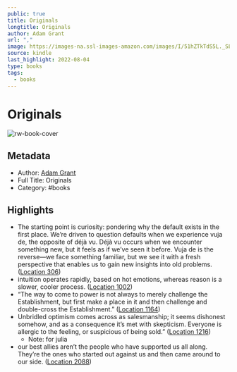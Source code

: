 ```yaml
---
public: true
title: Originals
longtitle: Originals
author: Adam Grant
url: ","
image: https://images-na.ssl-images-amazon.com/images/I/51hZTkTdS5L._SL200_.jpg
source: kindle
last_highlight: 2022-08-04
type: books
tags:
  - books
---
```

# Originals

![rw-book-cover](https://images-na.ssl-images-amazon.com/images/I/51hZTkTdS5L._SL200_.jpg)

## Metadata
- Author: [Adam Grant](Adam%20Grant.md)
- Full Title: Originals
- Category: #books

## Highlights
- The starting point is curiosity: pondering why the default exists in the first place. We’re driven to question defaults when we experience vuja de, the opposite of déjà vu. Déjà vu occurs when we encounter something new, but it feels as if we’ve seen it before. Vuja de is the reverse—we face something familiar, but we see it with a fresh perspective that enables us to gain new insights into old problems. ([Location 306](https://readwise.io/to_kindle?action=open&asin=B00XIYGCDO&location=306))
- intuition operates rapidly, based on hot emotions, whereas reason is a slower, cooler process. ([Location 1002](https://readwise.io/to_kindle?action=open&asin=B00XIYGCDO&location=1002))
- “The way to come to power is not always to merely challenge the Establishment, but first make a place in it and then challenge and double-cross the Establishment.” ([Location 1164](https://readwise.io/to_kindle?action=open&asin=B00XIYGCDO&location=1164))
- Unbridled optimism comes across as salesmanship; it seems dishonest somehow, and as a consequence it’s met with skepticism. Everyone is allergic to the feeling, or suspicious of being sold.” ([Location 1216](https://readwise.io/to_kindle?action=open&asin=B00XIYGCDO&location=1216))
    - Note: for julia
- our best allies aren’t the people who have supported us all along. They’re the ones who started out against us and then came around to our side. ([Location 2088](https://readwise.io/to_kindle?action=open&asin=B00XIYGCDO&location=2088))
